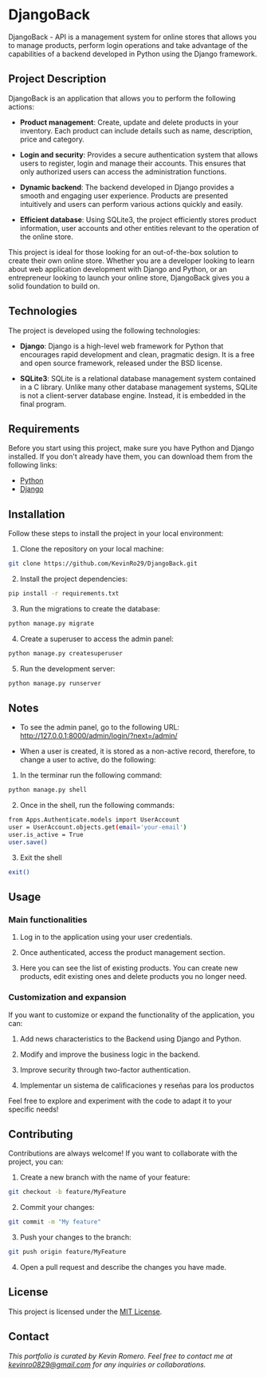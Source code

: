 # DjangoBack

DjangoBack - API is a management system for online stores that allows you to manage products, perform login operations and take advantage of the capabilities of a backend developed in Python using the Django framework.

## Project Description

DjangoBack is an application that allows you to perform the following actions:

- **Product management**: Create, update and delete products in your inventory. Each product can include details such as name, description, price and category.

- **Login and security**: Provides a secure authentication system that allows users to register, login and manage their accounts. This ensures that only authorized users can access the administration functions.

- **Dynamic backend**: The backend developed in Django provides a smooth and engaging user experience. Products are presented intuitively and users can perform various actions quickly and easily.

- **Efficient database**: Using SQLite3, the project efficiently stores product information, user accounts and other entities relevant to the operation of the online store.

This project is ideal for those looking for an out-of-the-box solution to create their own online store. Whether you are a developer looking to learn about web application development with Django and Python, or an entrepreneur looking to launch your online store, DjangoBack gives you a solid foundation to build on.

## Technologies

The project is developed using the following technologies:

- **Django**: Django is a high-level web framework for Python that encourages rapid development and clean, pragmatic design. It is a free and open source framework, released under the BSD license.

- **SQLite3**: SQLite is a relational database management system contained in a C library. Unlike many other database management systems, SQLite is not a client-server database engine. Instead, it is embedded in the final program.

## Requirements

Before you start using this project, make sure you have Python and Django installed. If you don't already have them, you can download them from the following links:

- [Python](https://www.python.org/downloads/)
- [Django](https://www.djangoproject.com/download/)

## Installation

Follow these steps to install the project in your local environment:

1. Clone the repository on your local machine:

```bash
git clone https://github.com/KevinRo29/DjangoBack.git
```

2. Install the project dependencies:

```bash
pip install -r requirements.txt
```

3. Run the migrations to create the database:

```bash
python manage.py migrate
```

4. Create a superuser to access the admin panel:

```bash
python manage.py createsuperuser
```

5. Run the development server:

```bash
python manage.py runserver
```

## Notes

- To see the admin panel, go to the following URL: http://127.0.0.1:8000/admin/login/?next=/admin/

- When a user is created, it is stored as a non-active record, therefore, to change a user to active, do the following:

1. In the terminar run the following command:

```bash
python manage.py shell
```

2. Once in the shell, run the following commands:

```bash
from Apps.Authenticate.models import UserAccount
user = UserAccount.objects.get(email='your-email')
user.is_active = True
user.save()
```

3. Exit the shell
    
```bash
exit()
```

## Usage

### Main functionalities

1. Log in to the application using your user credentials.

2. Once authenticated, access the product management section.

3. Here you can see the list of existing products. You can create new products, edit existing ones and delete products you no longer need.

### Customization and expansion

If you want to customize or expand the functionality of the application, you can:

1. Add news characteristics to the Backend using Django and Python.

2. Modify and improve the business logic in the backend.

3. Improve security through two-factor authentication.

4. Implementar un sistema de calificaciones y reseñas para los productos

Feel free to explore and experiment with the code to adapt it to your specific needs!

## Contributing

Contributions are always welcome! If you want to collaborate with the project, you can:

1. Create a new branch with the name of your feature:

```bash
git checkout -b feature/MyFeature
```

2. Commit your changes:

```bash
git commit -m "My feature"
```

3. Push your changes to the branch:

```bash
git push origin feature/MyFeature
```

4. Open a pull request and describe the changes you have made.

## License

This project is licensed under the [MIT License](LICENSE).

## Contact

_This portfolio is curated by Kevin Romero. Feel free to contact me at kevinro0829@gmail.com for any inquiries or collaborations._
